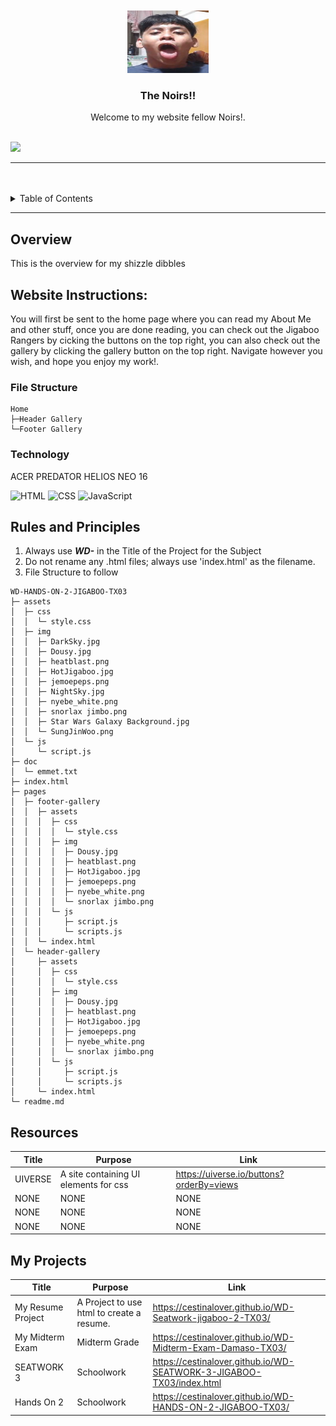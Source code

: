 <a name="readme-top"/>

<br/>

<br />
<div align="center">
  <a href="https://github.com/CestinaLover/">
  <!-- TODO: If you want to add logo or banner you can add it here -->
    <img src="./assets/img/jemoepeps.png" alt="Nyebe" width="130" height="100">
  </a>
<!-- TODO: Change Title to the name of the title of your Project -->
  <h3 align="center">The Noirs!!</h3>
</div>
<!-- TODO: Make a short description -->
<div align="center">
  Welcome to my website fellow Noirs!.
</div>

<br />

<!-- TODO: Change the zyx-0314 into your github username  -->
<!-- TODO: Change the WD-Template-Project into the same name of your folder -->

![](https://visit-counter.vercel.app/counter.png?page=CestinaLover/WD-Seatwork-jigaboo-2-TX03)

---

<br />
<br />

<!-- TODO: If you want to add more layers for your readme -->
<details>
  <summary>Table of Contents</summary>
  <ol>
    <li>
      <a href="#overview">Overview</a>
      <ol>
      <li>
      <a href="#Website-Instructions:">Website Instructions:</a>
    </li>
        <li>
          <a href="#File-Structure">Key Components</a>
        </li>
        <li>
          <a href="#technology">Technology</a>
        </li>
      </ol>
    </li>
    <li>
      <a href="#rules-and-principles">Rules and Principles</a>
    </li>
    <li>
      <a href="#resources">Resources</a>
    </li>
    <li>
      <a href="#my-projects">My Projects</a>
    </li>
  </ol>

</details>

---

## Overview

<!-- TODO: To be changed -->

This is the overview for my shizzle dibbles

## Website Instructions:

You will first be sent to the home page where you can read my About Me and other stuff,
once you are done reading, you can check out the Jigaboo Rangers by cicking the buttons on the top right,
you can also check out the gallery by clicking the gallery button on the top right. Navigate however you wish,
and hope you enjoy my work!.

### File Structure

<!-- TODO: List of Key Components -->

```
Home
├─Header Gallery
└─Footer Gallery
```

### Technology

<!-- TODO: List of Technology Used -->

ACER PREDATOR HELIOS NEO 16

![HTML](https://img.shields.io/badge/HTML-E34F26?style=for-the-badge&logo=html5&logoColor=white)
![CSS](https://img.shields.io/badge/CSS-1572B6?style=for-the-badge&logo=css3&logoColor=white)
![JavaScript](https://img.shields.io/badge/JavaScript-F7DF1E?style=for-the-badge&logo=javascript&logoColor=white)

## Rules and Principles

1. Always use **_WD-_** in the Title of the Project for the Subject
2. Do not rename any .html files; always use 'index.html' as the filename.
3. File Structure to follow

```
WD-HANDS-ON-2-JIGABOO-TX03
├─ assets
│  ├─ css
│  │  └─ style.css
│  ├─ img
│  │  ├─ DarkSky.jpg
│  │  ├─ Dousy.jpg
│  │  ├─ heatblast.png
│  │  ├─ HotJigaboo.jpg
│  │  ├─ jemoepeps.png
│  │  ├─ NightSky.jpg
│  │  ├─ nyebe_white.png
│  │  ├─ snorlax jimbo.png
│  │  ├─ Star Wars Galaxy Background.jpg
│  │  └─ SungJinWoo.png
│  └─ js
│     └─ script.js
├─ doc
│  └─ emmet.txt
├─ index.html
├─ pages
│  ├─ footer-gallery
│  │  ├─ assets
│  │  │  ├─ css
│  │  │  │  └─ style.css
│  │  │  ├─ img
│  │  │  │  ├─ Dousy.jpg
│  │  │  │  ├─ heatblast.png
│  │  │  │  ├─ HotJigaboo.jpg
│  │  │  │  ├─ jemoepeps.png
│  │  │  │  ├─ nyebe_white.png
│  │  │  │  └─ snorlax jimbo.png
│  │  │  └─ js
│  │  │     ├─ script.js
│  │  │     └─ scripts.js
│  │  └─ index.html
│  └─ header-gallery
│     ├─ assets
│     │  ├─ css
│     │  │  └─ style.css
│     │  ├─ img
│     │  │  ├─ Dousy.jpg
│     │  │  ├─ heatblast.png
│     │  │  ├─ HotJigaboo.jpg
│     │  │  ├─ jemoepeps.png
│     │  │  ├─ nyebe_white.png
│     │  │  └─ snorlax jimbo.png
│     │  └─ js
│     │     ├─ script.js
│     │     └─ scripts.js
│     └─ index.html
└─ readme.md

```

## Resources

<!-- TODO: Add References -->

| Title   | Purpose                               | Link                                     |
| ------- | ------------------------------------- | ---------------------------------------- |
| UIVERSE | A site containing UI elements for css | https://uiverse.io/buttons?orderBy=views |
| NONE    | NONE                                  | NONE                                     |
| NONE    | NONE                                  | NONE                                     |
| NONE    | NONE                                  | NONE                                     |

## My Projects

| Title             | Purpose                                   | Link                                                                 |
| ----------------- | ----------------------------------------- | -------------------------------------------------------------------- |
| My Resume Project | A Project to use html to create a resume. | https://cestinalover.github.io/WD-Seatwork-jigaboo-2-TX03/           |
| My Midterm Exam   | Midterm Grade                             | https://cestinalover.github.io/WD-Midterm-Exam-Damaso-TX03/          |
| SEATWORK 3        | Schoolwork                                | https://cestinalover.github.io/WD-SEATWORK-3-JIGABOO-TX03/index.html |
| Hands On 2        | Schoolwork                                | https://cestinalover.github.io/WD-HANDS-ON-2-JIGABOO-TX03/           |
